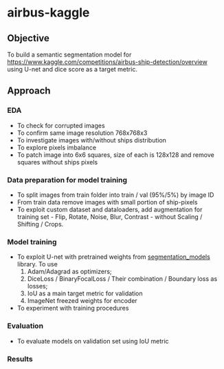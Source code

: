 # airbus-kaggle

## Objective

To build a semantic segmentation model for https://www.kaggle.com/competitions/airbus-ship-detection/overview using U-net and dice score as a target metric.

## Approach

### EDA

- To check for corrupted images
- To confirm same image resolution 768x768x3
- To investigate images with/without ships distribution
- To explore pixels imbalance
- To patch image into 6x6 squares, size of each is 128x128 and remove squares without ships pixels

### Data preparation for model training

- To split images from train folder into train / val (95%/5%) by image ID
- From train data remove images with small portion of ship-pixels
- To exploit custom dataset and dataloaders, add augmentation for training set - Flip, Rotate, Noise, Blur, Contrast - without Scaling / Shifting / Crops. 

### Model training

- To exploit U-net with pretrained weights from [segmentation_models](https://github.com/qubvel/segmentation_models) library. To use
  1. Adam/Adagrad as optimizers;
  2. DiceLoss / BinaryFocalLoss / Their combination / Boundary loss as losses;
  3. IoU as a main target metric for validation
  4. ImageNet freezed weights for encoder
- To experiment with training procedures

### Evaluation

- To evaluate models on validation set using IoU metric

### Results

